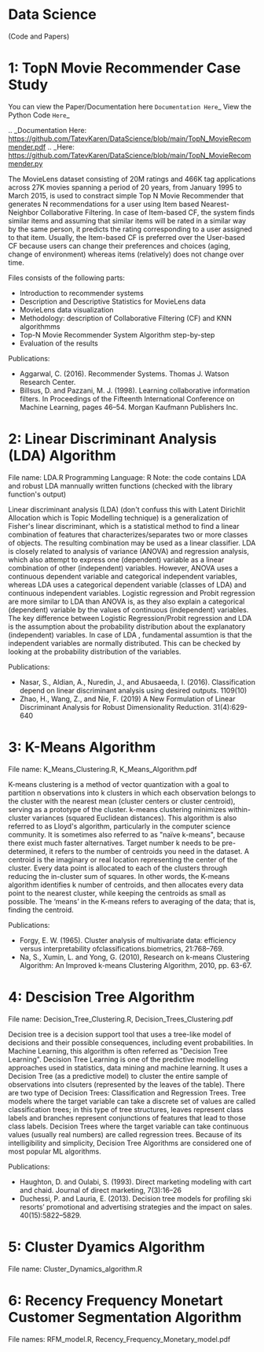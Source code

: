 # Data Science 
(Code and Papers)
# 1: TopN Movie Recommender Case Study

You can view the Paper/Documentation here `Documentation Here`_
View the Python Code `Here`_

.. _Documentation Here: https://github.com/TatevKaren/DataScience/blob/main/TopN_MovieRecommender.pdf
.. _Here: https://github.com/TatevKaren/DataScience/blob/main/TopN_MovieRecommender.py



The MovieLens dataset consisting of 20M ratings and 466K tag applications across 27K movies spanning a period of 20 years, from January 1995 to March 2015, is used to constract simple Top N Movie Recommender that generates N recommendations for a user using Item based Nearest-Neighbor Collaborative Filtering. In case of Item-based CF, the system finds similar items and assuming that similar items will be rated in a similar way by the same person, it predicts the rating corresponding to a user assigned to that item. Usually, the Item-based CF is preferred over the User-based CF because users can change their preferences and choices (aging, change of environment) whereas items (relatively) does not change over time.

Files consists of the following parts:
- Introduction to recommender systems
- Description and Descriptive Statistics for MovieLens data
- MovieLens data visualization
- Methodology: description of Collaborative Filtering (CF) and KNN algorithmms
- Top-N Movie Recommender System Algorithm step-by-step
- Evaluation of the results 

Publications: 
- Aggarwal, C. (2016). Recommender Systems. Thomas J. Watson Research Center.
- Billsus, D. and Pazzani, M. J. (1998). Learning collaborative information filters. In Proceedings of the Fifteenth International Conference on Machine Learning, pages 46–54. Morgan Kaufmann Publishers Inc.

# 2: Linear Discriminant Analysis (LDA) Algorithm
File name: LDA.R 
Programming Language: R 
Note: the code contains LDA and robust LDA mannually written functions (checked with the library function's output)

Linear discriminant analysis (LDA) (don't confuss this with Latent Dirichlit Allocation which is Topic Modelling technique) is a generalization of Fisher's linear discriminant, which is a statistical method to find a linear combination of features that characterizes/separates two or more classes of objects. The resulting combination may be used as a linear classifier. LDA is closely related to analysis of variance (ANOVA) and regression analysis, which also attempt to express one (dependent) variable as a linear combination of other (independent) variables. However, ANOVA uses a continuous dependent variable and categorical independent variables, whereas LDA uses a categorical dependent variable (classes of LDA) and continuous independent variables. Logistic regression and Probit regression are more similar to LDA than ANOVA is, as they also explain a categorical (dependent) variable by the values of continuous (independent) variables. The key difference between Logistic Regression/Probit regression and LDA is the assumption about the probability distribution about the explanatory (independent) variables. In case of LDA , fundamental assumtion is that the independent variables are normally distributed. This can be checked by looking at the probability distribution of the variables.

Publications:

- Nasar, S., Aldian, A., Nuredin, J., and Abusaeeda, I. (2016). Classification depend on linear discriminant analysis using desired outputs. 1109(10)
- Zhao, H., Wang, Z., and Nie, F. (2019) A New Formulation of Linear Discriminant Analysis for Robust Dimensionality Reduction. 31(4):629-640


# 3: K-Means Algorithm
File name: K_Means_Clustering.R, K_Means_Algorithm.pdf

K-means clustering is a method of vector quantization with a goal to partition n observations into k clusters in which each observation belongs to the cluster with the nearest mean (cluster centers or cluster centroid), serving as a prototype of the cluster. k-means clustering minimizes within-cluster variances (squared Euclidean distances). This algorithm is also referred to as Lloyd's algorithm, particularly in the computer science community. It is sometimes also referred to as "naïve k-means", because there exist much faster alternatives. Target number k needs to be pre-determined, it refers to the number of centroids you need in the dataset. A centroid is the imaginary or real location representing the center of the cluster. Every data point is allocated to each of the clusters through reducing the in-cluster sum of squares. In other words, the K-means algorithm identifies k number of centroids, and then allocates every data point to the nearest cluster, while keeping the centroids as small as possible.
The ‘means’ in the K-means refers to averaging of the data; that is, finding the centroid.

Publications:
- Forgy,  E.  W.  (1965).   Cluster  analysis  of  multivariate  data:  efficiency  versus  interpretability  ofclassifications.biometrics, 21:768–769.
- Na, S., Xumin, L. and Yong, G. (2010), Research on k-means Clustering Algorithm: An Improved k-means Clustering Algorithm, 2010, pp. 63-67.


# 4: Descision Tree Algorithm
File name: Decision_Tree_Clustering.R, Decision_Trees_Clustering.pdf

Decision tree is a decision support tool that uses a tree-like model of decisions and their possible consequences, including event probabilities. In Machine Learning, this algorithm is often referred as "Decision Tree Learning". Decision Tree Learning is one of the predictive modelling approaches used in statistics, data mining and machine learning. It uses a Decision Tree (as a predictive model) to cluster the entire sample of observations into clsuters (represented by the leaves of the table). There are two type of Decision Trees: Classification and Regression Trees. Tree models where the target variable can take a discrete set of values are called classification trees; in this type of tree structures, leaves represent class labels and branches represent conjunctions of features that lead to those class labels. Decision Trees where the target variable can take continuous values (usually real numbers) are called regression trees. Because of its intelligibility and simplicity, Decision Tree Algorithms are considered one of most popular ML algorithms.

Publications:
- Haughton, D. and Oulabi, S. (1993). Direct marketing modeling with cart and chaid. Journal of direct marketing, 7(3):16–26
- Duchessi, P. and Lauria, E. (2013). Decision tree models for profiling ski resorts’ promotional and advertising strategies and the impact on sales. 40(15):5822–5829.


# 5: Cluster Dyamics Algorithm
File name: Cluster_Dynamics_algorithm.R



# 6: Recency Frequency Monetart Customer Segmentation Algorithm
File names: RFM_model.R, Recency_Frequency_Monetary_model.pdf
